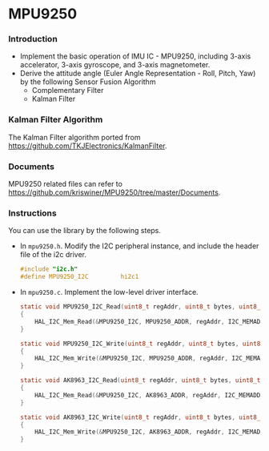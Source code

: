 # MPU9250

### Introduction
- Implement the basic operation of IMU IC - MPU9250, including 3-axis accelerator, 3-axis gyroscope, and 3-axis magnetometer.
- Derive the attitude angle (Euler Angle Representation - Roll, Pitch, Yaw) by the following Sensor Fusion Algorithm
  - Complementary Filter
  - Kalman Filter

### Kalman Filter Algorithm
The Kalman Filter algorithm ported from https://github.com/TKJElectronics/KalmanFilter.

### Documents
MPU9250 related files can refer to https://github.com/kriswiner/MPU9250/tree/master/Documents.

### Instructions
You can use the library by the following steps.

- In `mpu9250.h`. Modify the I2C peripheral instance, and include the header file of the i2c driver.
  ```c
  #include "i2c.h"
  #define MPU9250_I2C         hi2c1
  ```
- In `mpu9250.c`. Implement the low-level driver interface.
  ```c
  static void MPU9250_I2C_Read(uint8_t regAddr, uint8_t bytes, uint8_t *dest)
  {
      HAL_I2C_Mem_Read(&MPU9250_I2C, MPU9250_ADDR, regAddr, I2C_MEMADD_SIZE_8BIT, dest, bytes, HAL_MAX_DELAY);
  }

  static void MPU9250_I2C_Write(uint8_t regAddr, uint8_t bytes, uint8_t *data)
  {
      HAL_I2C_Mem_Write(&MPU9250_I2C, MPU9250_ADDR, regAddr, I2C_MEMADD_SIZE_8BIT, data, bytes, HAL_MAX_DELAY);
  }

  static void AK8963_I2C_Read(uint8_t regAddr, uint8_t bytes, uint8_t *dest)
  {
      HAL_I2C_Mem_Read(&MPU9250_I2C, AK8963_ADDR, regAddr, I2C_MEMADD_SIZE_8BIT, dest, bytes, HAL_MAX_DELAY);
  }

  static void AK8963_I2C_Write(uint8_t regAddr, uint8_t bytes, uint8_t *data)
  {
      HAL_I2C_Mem_Write(&MPU9250_I2C, AK8963_ADDR, regAddr, I2C_MEMADD_SIZE_8BIT, data, bytes, HAL_MAX_DELAY);
  }
  ```

